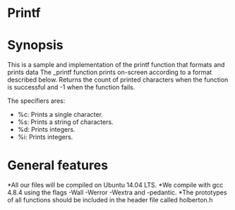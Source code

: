 # Printf

# Synopsis

This is a sample and implementation of the printf function that formats and prints data
The _printf function prints on-screen according to a format described below. Returns the count of printed characters when the function is successful and -1 when the function fails.

The specifiers ares:

*  %c: Prints a single character.
*  %s: Prints a string of characters.
*  %d: Prints integers.
*  %i: Prints integers.

# General features

*All our files will be compiled on Ubuntu 14.04 LTS.
*We compile with gcc 4.8.4 using the flags -Wall -Werror -Wextra and -pedantic.
*The prototypes of all functions should be included in the header file called holberton.h
